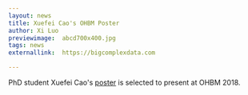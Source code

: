 ```yaml
---
layout: news
title: Xuefei Cao's OHBM Poster
author: Xi Luo
previewimage:  abcd700x400.jpg
tags: news
externallink:  https://bigcomplexdata.com

---
```


PhD student Xuefei Cao's [poster](http://rluo.github.io/poster/Luo_LargeScalePython.pdf) is selected to present at OHBM 2018.
